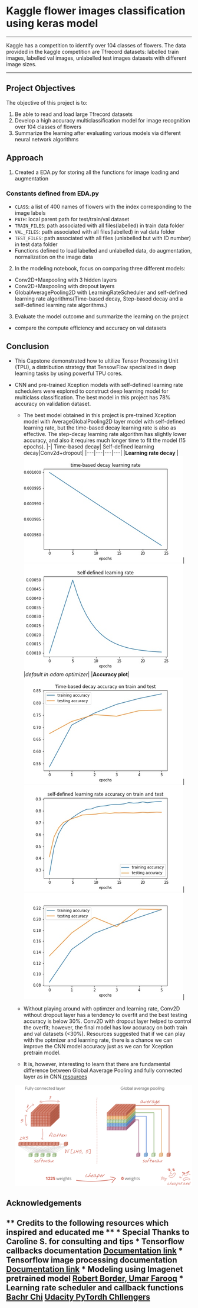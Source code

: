 # Kaggle flower images classification using keras model

-------
Kaggle has a competition to identify over 104 classes of flowers. The data provided in the kaggle competition are Tfrecord datasets: labelled train images, labelled val images, unlabelled test images datasets with different image sizes.

------
## Project Objectives
The objective of this project is to:
1) Be able to read and load large Tfrecord datasets
2) Develop a high accuracy multiclassification model for image recognition over 104 classes of flowers
3) Summarize the learning after evaluating various models via different neural network algorithms

## Approach
1) Created a EDA.py for storing all the functions for image loading and augmentation
  ### Constants defined from EDA.py
  * `CLASS`: a list of 400 names of flowers with the index corresponding to the image labels
  * `PATH`: local parent path for test/train/val dataset
  * `TRAIN_FILES`: path associated with all files(labelled) in train data folder
  * `VAL_FILES`: path associated with all files(labelled) in val data folder
  * `TEST_FILES`: path associated with all files (unlabelled but with ID number) in test data folder
  *  Functions defined to load labelled and unlabelled data, do augmentation, normalization on the image data

2) In the modeling notebook, focus on comparing three different models:
  * Conv2D+Maxpooling with 3 hidden layers
  * Conv2D+Maxpooling with dropout layers
  * GlobalAveragePooling2D with LearningRateScheduler and self-defined learning rate algorithms(Time-based decay, Step-based decay and a self-defined learning rate algorithms.)

3) Evaluate the model outcome and summarize the learning on the project
  * compare the compute efficiency and accuracy on val datasets

## Conclusion

* This Capstone demonstrated how to ultilize Tensor Processing Unit (TPU), a distribution strategy that TensowFlow specialized in deep learning tasks by using powerful TPU cores.
* CNN and pre-trained Xception models with self-defined learning rate schedulers were explored to construct deep learning model for multiclass classification. The best model in this project has 78% accuracy on validation dataset. 
    * The best model obtained in this project is pre-trained Xception model with AverageGlobalPooling2D layer model with self-defined learning rate, but the time-based decay learning rate is also as effective. The step-decay learning rate algorithm has slightly lower accuracy, and also it requires much longer time to fit the model (15 epochs).
  |-|      Time-based decay|        Self-defined learning decay|Conv2d+dropout|
  |---|---|---|---|
  |**Learning rate decay** |![](./saved_img/time_lr.jpeg)|![](./saved_img/lrfn_lr.jpeg)|*default in adam optimizer*|
  |**Accuracy plot**|![](./saved_img/model_2_accuracy.jpeg)|![](./saved_img/lrfn_accuracy.jpeg)|![](./saved_img/accuracy_conv2ddrop.jpeg)|
 
    * Without playing around with optimzer and learning rate, Conv2D without dropout layer has a tendency to overfit and the best testing accuracy is below 30%. Conv2D with dropout layer helped to control the overfit; however, the final model has low accuracy on both train and val datasets (<30%). Resources suggested that if we can play with the optmizer and learning rate, there is a chance we can improve the CNN model accuracy just as we can for Xception pretrain model.
    * It is, however, interesting to learn that there are fundamental difference between Global Aaverage Pooling and fully connected layer as in CNN.[resources]('https://codelabs.developers.google.com/codelabs/keras-flowers-tpu#11')
    
    ![](CNN_vs_GlobalAveragePooling.png)

## Acknowledgements

** Credits to the following resources which inspired and educated me **
    * Special Thanks to **Caroline S.**  for consulting and tips
    * Tensorflow callbacks documentation [Documentation link](https://www.tensorflow.org/guide/keras/custom_callback)
    * Tensorflow image processing documentation [Documentation link](https://www.tensorflow.org/tutorials/images/data_augmentation)
    * Modeling using Imagenet pretrained model [Robert Border](https://www.kaggle.com/rborder/tpu-flower-classification?kernelSessionId=78320658)[, Umar Farooq](https://medium.com/@imUmarFarooq/computer-vision-petals-to-the-metal-3465d66ad343)
    * Learning rate scheduler and callback functions [Bachr Chi](https://medium.com/@bechr7/learning-rate-scheduling-with-callbacks-in-tensorflow-e2ba83647013) [Udacity PyTordh Chllengers](https://medium.com/udacity-pytorch-challengers/ideas-on-how-to-fine-tune-a-pre-trained-model-in-pytorch-184c47185a20)
---